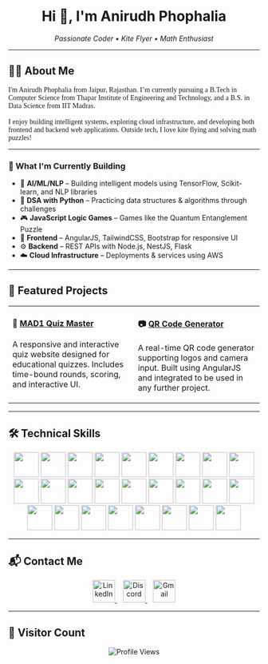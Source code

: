 <h1 align="center">Hi 👋, I'm Anirudh Phophalia</h1>

<p align="center">
  <i>Passionate Coder • Kite Flyer • Math Enthusiast</i>
</p>

---

## 🧑‍💻 About Me

<p align="left" style="font-family: 'Merriweather', serif;">
  I'm Anirudh Phophalia from Jaipur, Rajasthan. I’m currently pursuing a B.Tech in Computer Science from Thapar Institute of Engineering and Technology, and a B.S. in Data Science from IIT Madras.
  <br><br>
  I enjoy building intelligent systems, exploring cloud infrastructure, and developing both frontend and backend web applications. Outside tech, I love kite flying and solving math puzzles!
</p>

---

### 🎯 What I'm Currently Building

- 🤖 **AI/ML/NLP** – Building intelligent models using TensorFlow, Scikit-learn, and NLP libraries  
- 🧠 **DSA with Python** – Practicing data structures & algorithms through challenges  
- 🎮 **JavaScript Logic Games** – Games like the Quantum Entanglement Puzzle  
- 🧩 **Frontend** – AngularJS, TailwindCSS, Bootstrap for responsive UI  
- ⚙️ **Backend** – REST APIs with Node.js, NestJS, Flask  
- ☁️ **Cloud Infrastructure** – Deployments & services using AWS

---

## 🌟 Featured Projects

<table>
  <tr>
    <td width="50%" valign="top">
      <h4>🧠 <a href="https://github.com/AnirudhPhophalia/MAD-1" target="_blank">MAD1 Quiz Master</a></h4>
      <p>
        A responsive and interactive quiz website designed for educational quizzes. 
        Includes time-bound rounds, scoring, and interactive UI.
      </p>
    </td>
    <td width="50%" valign="top">
      <h4>📷 <a href="https://github.com/AnirudhPhophalia/QR-code-generator-using-angular" target="_blank">QR Code Generator</a></h4>
      <p>
        A real-time QR code generator supporting logos and camera input. 
        Built using AngularJS and integrated to be used in any further project.
      </p>
    </td>
  </tr>
</table>

---

## 🛠️ Technical Skills

<div align="center">
  <!-- Backend -->
  <img src="https://cdn.jsdelivr.net/gh/devicons/devicon/icons/nodejs/nodejs-original.svg" height="50" />
  <img src="https://cdn.jsdelivr.net/gh/devicons/devicon/icons/nestjs/nestjs-plain.svg" height="50" />
  <img src="https://cdn.jsdelivr.net/gh/devicons/devicon/icons/express/express-original.svg" height="50" />
  <img src="https://cdn.jsdelivr.net/gh/devicons/devicon/icons/flask/flask-original.svg" height="50" />
  
  <!-- Frontend -->
  <img src="https://cdn.jsdelivr.net/gh/devicons/devicon/icons/angularjs/angularjs-original.svg" height="50" />
  <img src="https://cdn.jsdelivr.net/gh/devicons/devicon/icons/javascript/javascript-original.svg" height="50" />
  <img src="https://cdn.jsdelivr.net/gh/devicons/devicon/icons/html5/html5-original.svg" height="50" />
  <img src="https://cdn.jsdelivr.net/gh/devicons/devicon/icons/css3/css3-original.svg" height="50" />
  <img src="https://cdn.jsdelivr.net/gh/devicons/devicon/icons/bootstrap/bootstrap-original.svg" height="50" />
  <img src="https://cdn.jsdelivr.net/gh/devicons/devicon/icons/tailwindcss/tailwindcss-plain.svg" height="50" />

  <!-- ML/Data -->
  <img src="https://cdn.jsdelivr.net/gh/devicons/devicon/icons/python/python-original.svg" height="50" />
  <img src="https://cdn.jsdelivr.net/gh/devicons/devicon/icons/pandas/pandas-original.svg" height="50" />
  <img src="https://cdn.jsdelivr.net/gh/devicons/devicon/icons/numpy/numpy-original.svg" height="50" />
  <img src="https://cdn.jsdelivr.net/gh/devicons/devicon/icons/tensorflow/tensorflow-original.svg" height="50" />
  <img src="https://cdn.jsdelivr.net/gh/devicons/devicon/icons/scikit-learn/scikit-learn-original.svg" height="50" />
  <img src="https://cdn.jsdelivr.net/gh/devicons/devicon/icons/seaborn/seaborn-original.svg" height="50" />
  <img src="https://cdn.jsdelivr.net/gh/devicons/devicon/icons/matplotlib/matplotlib-original.svg" height="50" />

  <!-- DevOps & DB -->
  <img src="https://cdn.jsdelivr.net/gh/devicons/devicon/icons/aws/aws-original.svg" height="50" />
  <img src="https://cdn.jsdelivr.net/gh/devicons/devicon/icons/mongodb/mongodb-original.svg" height="50" />
  <img src="https://cdn.jsdelivr.net/gh/devicons/devicon/icons/postgresql/postgresql-original.svg" height="50" />
  <img src="https://cdn.jsdelivr.net/gh/devicons/devicon/icons/sqlite/sqlite-original.svg" height="50" />

  <!-- Other -->
  <img src="https://cdn.jsdelivr.net/gh/devicons/devicon/icons/git/git-original.svg" height="50" />
  <img src="https://cdn.jsdelivr.net/gh/devicons/devicon/icons/linux/linux-original.svg" height="50" />
  <img src="https://cdn.jsdelivr.net/gh/devicons/devicon/icons/java/java-original.svg" height="50" />
  <img src="https://cdn.jsdelivr.net/gh/devicons/devicon/icons/c/c-original.svg" height="50" />
  <img src="https://cdn.jsdelivr.net/gh/devicons/devicon/icons/cplusplus/cplusplus-original.svg" height="50" />
</div>

---

## 📬 Contact Me

<div align="center">
  <a href="https://www.linkedin.com/in/anirudh-phophalia-444572323/" target="_blank">
    <img src="https://raw.githubusercontent.com/yushi1007/yushi1007/main/images/linkedin.svg" alt="LinkedIn" width="45px" />
  </a>
  &nbsp;&nbsp;
  <a href="https://discordapp.com/users/1347990942770266143" target="_blank">
    <img src="https://raw.githubusercontent.com/maurodesouza/profile-readme-generator/master/src/assets/icons/social/discord/default.svg" alt="Discord" width="45px" />
  </a>
  &nbsp;&nbsp;
  <a href="mailto:anirudhphophalia@gmail.com" target="_blank">
    <img src="https://raw.githubusercontent.com/maurodesouza/profile-readme-generator/master/src/assets/icons/social/gmail/default.svg" alt="Gmail" width="45px" />
  </a>
</div>

---

## 👀 Visitor Count

<div align="center">
  <img src="https://komarev.com/ghpvc/?username=AnirudhPhophalia&label=Profile%20Views&color=0e75b6&style=flat-square" alt="Profile Views" />
</div>
